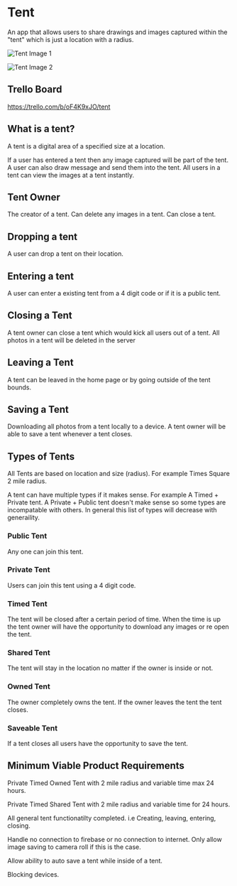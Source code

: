 # Tent
An app that allows users to share drawings and images captured within the "tent" which is just a location with a radius. 

![Tent Image 1](https://i.imgur.com/qDgCSsN.png)

![Tent Image 2](https://i.imgur.com/NDBvuIs.png)

## Trello Board

https://trello.com/b/oF4K9xJO/tent

## What is a tent? 

A tent is a digital area of a specified size at a location. 

If a user has entered a tent then any image captured will be part of the tent. A user can also draw message and send them into the tent. All users in a tent can view the images at a tent instantly. 

## Tent Owner 

The creator of a tent. 
Can delete any images in a tent. 
Can close a tent. 

## Dropping a tent

A user can drop a tent on their location.

## Entering a tent

A user can enter a existing tent from a 4 digit code or if it is a public tent. 

## Closing a Tent 

A tent owner can close a tent which would kick all users out of a tent. All photos in a tent will be deleted in the server

## Leaving a Tent

A tent can be leaved in the home page or by going outside of the tent bounds.

## Saving a Tent

Downloading all photos from a tent locally to a device. A tent owner will be able to save a tent whenever a tent closes. 

## Types of Tents

All Tents are based on location and size (radius). For example Times Square 2 mile radius. 

A tent can have multiple types if it makes sense. For example A Timed + Private tent. A Private + Public tent doesn't make sense so some types are incompatable with others. In general this list of types will decrease with generaility. 

### Public Tent 

Any one can join this tent. 

### Private Tent 

Users can join this tent using a 4 digit code. 


### Timed Tent 

The tent will be closed after a certain period of time. When the time is up the tent owner will have the opportunity to download any images or re open the tent. 

### Shared Tent 

The tent will stay in the location no matter if the owner is inside or not. 

### Owned Tent 

The owner completely owns the tent. If the owner leaves the tent the tent closes.

### Saveable Tent

If a tent closes all users have the opportunity to save the tent. 


## Minimum Viable Product Requirements

Private Timed Owned Tent with 2 mile radius and variable time max 24 hours. 

Private Timed Shared Tent with 2 mile radius and variable time for 24 hours.

All general tent functionatilty completed. i.e Creating, leaving, entering, closing. 

Handle no connection to firebase or no connection to internet. Only allow image saving to camera roll if this is the case. 

Allow ability to auto save a tent while inside of a tent. 

Blocking devices. 



